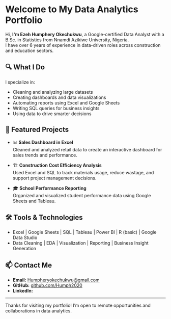 # Welcome to My Data Analytics Portfolio

Hi, **I'm Ezeh Humphery Okechukwu**, a Google-certified Data Analyst with a B.Sc. in Statistics from Nnamdi Azikiwe University, Nigeria.  
I have over 6 years of experience in data-driven roles across construction and education sectors.

## 🔍 What I Do
I specialize in:
- Cleaning and analyzing large datasets
- Creating dashboards and data visualizations
- Automating reports using Excel and Google Sheets
- Writing SQL queries for business insights
- Using data to drive smarter decisions

## 📁 Featured Projects
- 📊 **Sales Dashboard in Excel**  
  Cleaned and analyzed retail data to create an interactive dashboard for sales trends and performance.

- 🏗️ **Construction Cost Efficiency Analysis**  
  Used Excel and SQL to track materials usage, reduce wastage, and support project management decisions.

- 🎓 **School Performance Reporting**  
  Organized and visualized student performance data using Google Sheets and Tableau.

## 🛠️ Tools & Technologies
- Excel | Google Sheets | SQL | Tableau | Power BI | R (basic) | Google Data Studio  
- Data Cleaning | EDA | Visualization | Reporting | Business Insight Generation

## 📫 Contact Me
- **Email:** Humpheryokechukwu@gmail.com  
- **GitHub:** [github.com/Humph2020](https://github.com/Humph2020)  
- **LinkedIn:** 

---

Thanks for visiting my portfolio! I’m open to remote opportunities and collaborations in data analytics.

